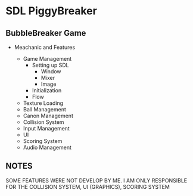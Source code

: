 # SDL PiggyBreaker

## BubbleBreaker Game

* Meachanic and Features

  * Game Management
    * Setting up SDL
      * Window
      * Mixer
      * Image
    * Initialization
    * Flow
  * Texture Loading 
  * Ball Management
  * Canon Management
  * Collision System
  * Input Management
  * UI
  * Scoring System
  * Audio Management  

## NOTES

SOME FEATURES WERE NOT DEVELOP BY ME. I AM ONLY RESPONSIBLE FOR THE COLLISION SYSTEM, UI (GRAPHICS), SCORING SYSTEM
